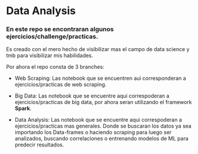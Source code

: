 # Data Analysis

### En este repo se encontraran algunos ejercicios/challenge/practicas.

Es creado con el mero hecho de visibilizar mas el campo de data science y tmb para visibilizar mis habilidades.


Por ahora el repo consta de 3 branches: 
  * Web Scraping: Las notebook que se encuentren aui corresponderan a ejercicios/practicas de web scraping.
  
  * Big Data: Las notebook que se encuentre aqui correspoderan a ejercicios/practicas de big data, por ahora seran utilizando el framework **Spark**.
  
  * Data Analysis: Las notebook que se encuentre aqui correspoderan a ejercicios/practicas mas generales. Donde se buscaran los datos ya sea importando los Data-frames o haciendo scraping para luego
ser analizados, buscando correlaciones o entrenando modelos de ML para predecir resultados.
  
